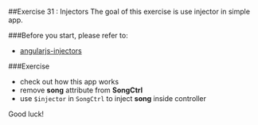 ##Exercise 31 : Injectors
The goal of this exercise is use injector in simple app.

###Before you start, please refer to:
* [angularjs-injectors](https://egghead.io/lessons/angularjs-injectors)

###Exercise
* check out how this app works
* remove **song** attribute from **SongCtrl**
* use ```$injector``` in ```SongCtrl``` to inject **song** inside controller 

Good luck!
